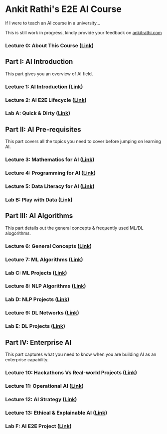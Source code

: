 # Ankit Rathi's E2E AI Course
If I were to teach an AI course in a university...

This is still work in progress, kindly provide your feedback on [ankitrathi.com](http://ankitrathi.com/)

### Lecture 0: About This Course ([Link](https://github.com/ankitrathi169/ankitrathi169.github.io/blob/master/About_This_Course.md))

## Part I: AI Introduction
This part gives you an overview of AI field.

### Lecture 1: AI Introduction ([Link](https://github.com/ankitrathi169/ankitrathi169.github.io/blob/master/AI_Introduction.md))

### Lecture 2: AI E2E Lifecycle ([Link](https://github.com/ankitrathi169/ankitrathi169.github.io/blob/master/AI_E2E_Lifecycle.md))

### Lab A: Quick & Dirty ([Link](https://github.com/ankitrathi169/ankitrathi169.github.io/blob/master/Quick_N_Dirty.md))

## Part II: AI Pre-requisites 
This part covers all the topics you need to cover before jumping on learning AI.

### Lecture 3: Mathematics for AI ([Link](https://github.com/ankitrathi169/ankitrathi169.github.io/blob/master/Mathematics_for_AI.md))

### Lecture 4: Programming for AI ([Link](https://github.com/ankitrathi169/ankitrathi169.github.io/blob/master/Programming_for_AI.md))

### Lecture 5: Data Literacy for AI ([Link](https://github.com/ankitrathi169/ankitrathi169.github.io/blob/master/Data_Literacy_for_AI.md))

### Lab B: Play with Data ([Link](https://github.com/ankitrathi169/ankitrathi169.github.io/blob/master/Play_with_Data.md))

## Part III: AI Algorithms 
This part details out the general concepts & frequently used ML/DL alogorithms.

### Lecture 6: General Concepts ([Link](https://github.com/ankitrathi169/ankitrathi169.github.io/blob/master/General_Concepts.md))

### Lecture 7: ML Algorithms ([Link](https://github.com/ankitrathi169/ankitrathi169.github.io/blob/master/ML_Algorithms.md))

### Lab C: ML Projects ([Link](https://github.com/ankitrathi169/ankitrathi169.github.io/blob/master/ML_Practice.md))

### Lecture 8: NLP Algorithms ([Link](https://github.com/ankitrathi169/ankitrathi169.github.io/blob/master/NLP_Algorithms.md))

### Lab D: NLP Projects ([Link](https://github.com/ankitrathi169/ankitrathi169.github.io/blob/master/NLP_Practice.md))

### Lecture 9: DL Networks ([Link](https://github.com/ankitrathi169/ankitrathi169.github.io/blob/master/DL_Networks.md))

### Lab E: DL Projects ([Link](https://github.com/ankitrathi169/ankitrathi169.github.io/blob/master/DL_Practice.md))

## Part IV: Enterprise AI 
This part captures what you need to know when you are building AI as an enterprise capability.

### Lecture 10: Hackathons Vs Real-world Projects ([Link](https://github.com/ankitrathi169/ankitrathi169.github.io/blob/master/Hackathons_Vs_RWProjects.md))

### Lecture 11: Operational AI ([Link](https://github.com/ankitrathi169/ankitrathi169.github.io/blob/master/Operational_AI.md))

### Lecture 12: AI Strategy ([Link](https://github.com/ankitrathi169/ankitrathi169.github.io/blob/master/AI_Strategy.md))

### Lecture 13: Ethical & Explainable AI ([Link](https://github.com/ankitrathi169/ankitrathi169.github.io/blob/master/Explainable_AI.md))

### Lab F: AI E2E Project ([Link](https://github.com/ankitrathi169/ankitrathi169.github.io/blob/master/AI_E2E_Project.md))

